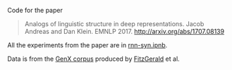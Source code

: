 Code for the paper

> Analogs of linguistic structure in deep representations. Jacob Andreas and Dan
> Klein. EMNLP 2017. http://arxiv.org/abs/1707.08139

All the experiments from the paper are in
[rnn-syn.ipnb](https://github.com/jacobandreas/rnn-syn/blob/master/rnn-syn.ipynb).

Data is from the [GenX corpus](https://bitbucket.org/nfitzgerald/genx-referring-expression-corpus)
produced by [FitzGerald](http://nfitz.net/) et al.

